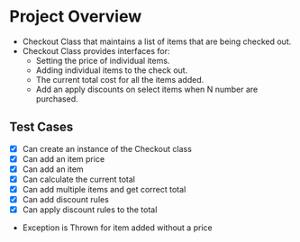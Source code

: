 Project Overview
=

- Checkout Class that maintains a list of items that are being checked out.
- Checkout Class provides interfaces for:
  - Setting the price of individual items.
  - Adding individual items to the check out.
  - The current total cost for all the items added.
  - Add an apply discounts on select items when N number are purchased.

Test Cases
-

-[x] Can create an instance of the Checkout class
-[x] Can add an item price
-[x] Can add an item
-[x] Can calculate the current total
-[x] Can add multiple items and get correct total
-[x] Can add discount rules
-[x] Can apply discount rules to the total
- Exception is Thrown for item added without a price